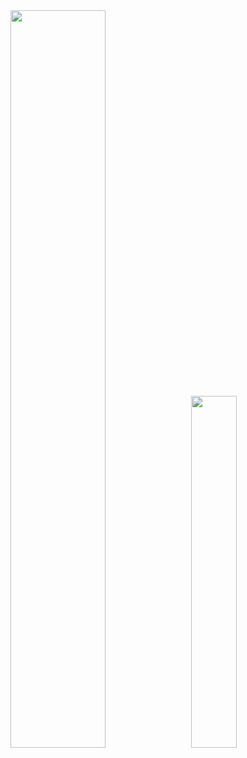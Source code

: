 <div class='container'>
  <img style="height: auto; width: 55%;" class="img" src="https://github-readme-stats.vercel.app/api?username=LunarDerrick&rank_icon=github&show_icons=true&hide=stars,contribs" />
  &nbsp;
  <img style="height: auto; width: 38%;" class="img" src="https://github-readme-stats.vercel.app/api/top-langs/?username=LunarDerrick&layout=compact" />
</div>

<!--
**LunarDerrick/LunarDerrick** is a ✨ _special_ ✨ repository because its `README.md` (this file) appears on your GitHub profile.

Here are some ideas to get you started:

- 🔭 I’m currently working on ...
- 🌱 I’m currently learning ...
- 👯 I’m looking to collaborate on ...
- 🤔 I’m looking for help with ...
- 💬 Ask me about ...
- 📫 How to reach me: ...
- 😄 Pronouns: ...
- ⚡ Fun fact: ...
-->

